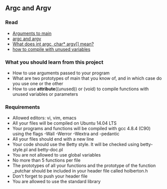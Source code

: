 ## Argc  and Argv

### Read

- [Arguments to main](http://publications.gbdirect.co.uk/c_book/chapter10/arguments_to_main.html)
- [argc and argv](http://crasseux.com/books/ctutorial/argc-and-argv.html)
- [What does int argc, char* argv[] mean?](https://www.youtube.com/watch?v=aP1ijjeZc24)
- [how to compile with unused variables](https://www.google.com/webhp?sourceid=chrome-instant&ion=1&espv=2&ie=UTF-8#q=unused+variable+C)

### What you should learn from this project

- How to use arguments passed to your program
- What are two prototypes of main that you know of, and in which case do you use one or the other
- How to use __attribute__((unused)) or (void) to compile functions with unused variables or parameters

### Requirements

- Allowed editors: vi, vim, emacs
- All your files will be compiled on Ubuntu 14.04 LTS
- Your programs and functions will be compiled with gcc 4.8.4 (C90) using the flags -Wall -Werror -Wextra and -pedantic
- All your files should end with a new line
- Your code should use the Betty style. It will be checked using betty-style.pl and betty-doc.pl
- You are not allowed to use global variables
- No more than 5 functions per file
- The prototypes of all your functions and the prototype of the function _putchar should be included in your header file called holberton.h
- Don't forget to push your header file
- You are allowed to use the standard library
